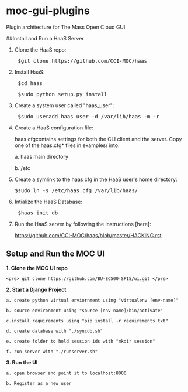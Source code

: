 # moc-gui-plugins
Plugin architecture for The Mass Open Cloud GUI

##Install and Run a HaaS Server
1. Clone the HaaS repo:

    <pre> $git clone https://github.com/CCI-MOC/haas </pre>

2. Install HaaS:

    <pre> $cd haas </pre>
    
    <pre> $sudo python setup.py install </pre>

3. Create a system user called "haas_user":

    <pre> $sudo useradd haas_user -d /var/lib/haas -m -r </pre>

4. Create a HaaS configuration file:

    haas.cfgcontains settings for both the CLI client and the server. Copy one of the haas.cfg* files in examples/ into:
    
      a. haas main directory
      
      b. /etc

5. Create a symlink to the haas cfg in the HaaS user's home directory:

    <pre>$sudo ln -s /etc/haas.cfg /var/lib/haas/ </pre>

6. Intialize the HaaS Database:
    
    <pre> $haas init_db </pre>

7. Run the HaaS server by following the instructions [here]:

    https://github.com/CCI-MOC/haas/blob/master/HACKING.rst


## Setup and Run the MOC UI

<b>1. Clone the MOC UI repo </b>
    
    <pre> git clone https://github.com/BU-EC500-SP15/ui.git </pre>

<b>2. Start a Django Project </b>

    a. create python virtual enviornment using "virtualenv [env-name]"
    
    b. source environment using "source [env-name]/bin/activate"
    
    c.install requirements using "pip install -r requirements.txt"
    
    d. create database with "./syncdb.sh"

    e. create folder to hold session ids with "mkdir session"

    f. run server with "./runserver.sh"
    
<b> 3. Run the UI </b>

    a. open browser and point it to localhost:8000

    b. Register as a new user
